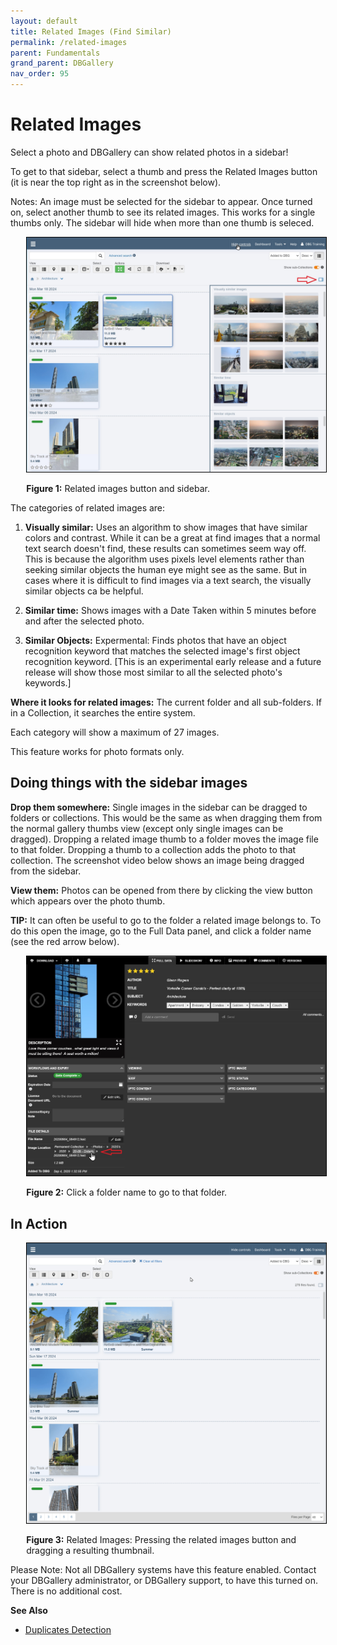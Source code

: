 ```yaml
---
layout: default
title: Related Images (Find Similar)
permalink: /related-images
parent: Fundamentals
grand_parent: DBGallery
nav_order: 95
---
```

# Related Images

Select a photo and DBGallery can show related photos in a sidebar!  

To get to that sidebar, select a thumb and press the Related Images button (it is near the top right as in the screenshot below).

Notes: An image must be selected for the sidebar to appear.  Once turned on, select another thumb to see its related images. 
This works for a single thumbs only. The sidebar will hide when more than one thumb is seleced.

<p style="padding-left: 5%;"><img style="border: 1px solid black;" src="/assets/RelatedImages-Overview.jpg" /></p>
<p style="padding-left: 5%;"><strong>Figure 1:</strong> Related images button and sidebar.</p>

The categories of related images are:

1) **Visually similar:** Uses an algorithm to show images that have similar colors and contrast. While it can be a great at find images that a normal text search doesn't find, these results can sometimes seem way off.  This is because the algorithm uses pixels level elements rather than seeking similar objects the human eye might see as the same. But in cases where it is difficult to find images via a text search, the visually similar objects ca be helpful.


2) **Similar time:** Shows images with a Date Taken within 5 minutes before and after the selected photo.

3) **Similar Objects:** Expermental: Finds photos that have an object recognition keyword that matches the selected image's first object recognition keyword. [This is an experimental early release and a future release will show those most similar to all the selected photo's keywords.]

**Where it looks for related images:** The current folder and all sub-folders.  If in a Collection, it searches the entire system.

Each category will show a maximum of 27 images.

This feature works for photo formats only.

## Doing things with the sidebar images
**Drop them somewhere:** Single images in the sidebar can be dragged to folders or collections.  This would be the same as when dragging them from the normal gallery thumbs view (except only single images can be dragged).  Dropping a related image thumb to a folder moves the image file to that folder.  Dropping a thumb to a collection adds the photo to that collection.  The screenshot video below shows an image being dragged from the sidebar.

**View them:** Photos can be opened from there by clicking the view button which appears over the photo thumb.

**TIP:** It can often be useful to go to the folder a related image belongs to.  To do this open the image, go to the Full Data panel, and click a folder name (see the red arrow below).

<p style="padding-left: 5%;"><img style="border: 1px solid black;" src="/assets/RelatedImages-SelectingAFolder.png" /></p>
<p style="padding-left: 5%;"><strong>Figure 2:</strong> Click a folder name to go to that folder.</p>


## In Action

<p style="padding-left: 5%;"><img style="border: 1px solid black;" src="/assets/RelatedImages-UsageVideo.gif" /></p>
<p style="padding-left: 5%;"><strong>Figure 3:</strong> Related Images: Pressing the related images button and dragging a resulting thumbnail.</p>

Please Note: Not all DBGallery systems have this feature enabled.  Contact your DBGallery administrator, or DBGallery support, to have this turned on.  There is no additional cost. 

**See Also**
<ul>
<li><a href="https://docs.dbgallery.com/duplicates-detection" target="_blank">Duplicates Detection</a>
</li>
</ul>